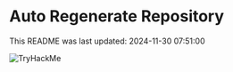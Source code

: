 # Auto Regenerate Repository

This README was last updated: 2024-11-30 07:51:00

 ![TryHackMe](https://tryhackme.com/badge/533634)